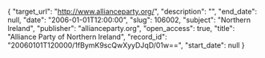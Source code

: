 {
  "target_url": "http://www.allianceparty.org/", 
  "description": "", 
  "end_date": null, 
  "date": "2006-01-01T12:00:00", 
  "slug": 106002, 
  "subject": "Northern Ireland", 
  "publisher": "allianceparty.org", 
  "open_access": true, 
  "title": "Alliance Party of Northern Ireland", 
  "record_id": "20060101T120000/1fBymK9scQwXyyDJqD/01w==", 
  "start_date": null
}


